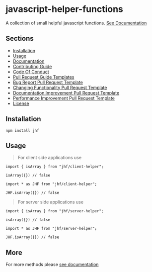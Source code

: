 # javascript-helper-functions

A collection of small helpful javascript functions. [See Documentation](./documentation/documentation.md)

## Sections

- [Installation](#Installation)
- [Usage](#Usage)
- [Documentation](./documentation/documentation.md)
- [Contributing Guide](./CONTRIBUTING.md)
- [Code Of Conduct](./CODE_OF_CONDUCT.md)
- [Pull Request Guide Templates](./PULL_REQUEST_TEMPLATE.md)
- [Bug Report Pull Request Template](./documentation/pull_request_templates/bug_report.md)
- [Changing Functionality Pull Request Template](./documentation/pull_request_templates/changing_functionality.md)
- [Documentation Improvement Pull Request Template](./documentation/pull_request_templates/documentation_improvement.md)
- [Performance Improvement Pull Request Template](./documentation/pull_request_templates/performance_improvement.md)
- [License](./LICENSE)

## Installation
```
npm install jhf
```

## Usage

> For client side applications use
```
import { isArray } from "jhf/client-helper";

isArray({}) // false
```

```
import * as JHF from "jhf/client-helper";

JHF.isArray({}) // false
```

> For server side applications use
```
import { isArray } from "jhf/server-helper";

isArray({}) // false
```

```
import * as JHF from "jhf/server-helper";

JHF.isArray({}) // false
```

## More
For more methods please [see documentation](./documentation/documentation.md)